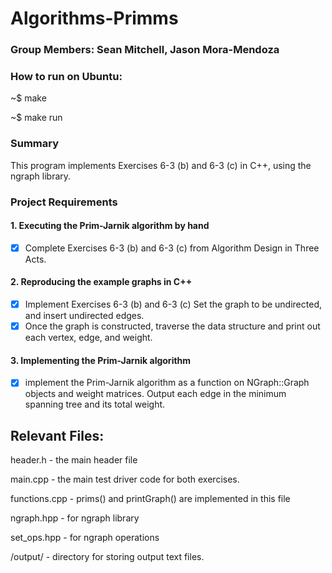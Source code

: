 # Algorithms-Primms

### Group Members: Sean Mitchell, Jason Mora-Mendoza

### How to run on Ubuntu:
~$ make

~$ make run
### Summary
This program implements Exercises 6-3 (b) and 6-3 (c) in C++, using the ngraph library.

### Project Requirements
#### 1. Executing the Prim-Jarnik algorithm by hand
- [x] Complete Exercises 6-3 (b) and 6-3 (c) from Algorithm Design in Three Acts.
#### 2. Reproducing the example graphs in C++
- [x] Implement Exercises 6-3 (b) and 6-3 (c) Set the graph to be undirected, and insert undirected edges.
- [x] Once the graph is constructed, traverse the data structure and print out each vertex, edge, and weight.
#### 3. Implementing the Prim-Jarnik algorithm
- [x] implement the Prim-Jarnik algorithm as a function on NGraph::Graph objects and weight matrices. Output each edge in the minimum spanning tree and its total weight.
## Relevant Files:
header.h - the main header file

main.cpp - the main test driver code for both exercises.

functions.cpp - prims() and printGraph() are implemented in this file

ngraph.hpp - for ngraph library

set_ops.hpp - for ngraph operations

/output/ - directory for storing output text files.
